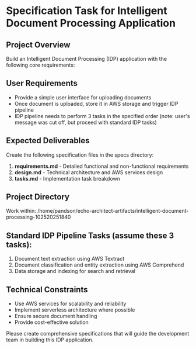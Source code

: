 # Specification Task for Intelligent Document Processing Application

## Project Overview
Build an Intelligent Document Processing (IDP) application with the following core requirements:

## User Requirements
- Provide a simple user interface for uploading documents
- Once document is uploaded, store it in AWS storage and trigger IDP pipeline
- IDP pipeline needs to perform 3 tasks in the specified order (note: user's message was cut off, but proceed with standard IDP tasks)

## Expected Deliverables
Create the following specification files in the specs directory:

1. **requirements.md** - Detailed functional and non-functional requirements
2. **design.md** - Technical architecture and AWS services design
3. **tasks.md** - Implementation task breakdown

## Project Directory
Work within: /home/pandson/echo-architect-artifacts/intelligent-document-processing-102520251840

## Standard IDP Pipeline Tasks (assume these 3 tasks):
1. Document text extraction using AWS Textract
2. Document classification and entity extraction using AWS Comprehend
3. Data storage and indexing for search and retrieval

## Technical Constraints
- Use AWS services for scalability and reliability
- Implement serverless architecture where possible
- Ensure secure document handling
- Provide cost-effective solution

Please create comprehensive specifications that will guide the development team in building this IDP application.
